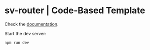 # sv-router | Code-Based Template

Check the [documentation](https://sv-router.vercel.app/guide/code-based/routing-concepts).

Start the dev server:

```
npm run dev
```
